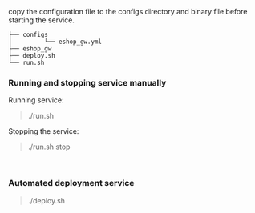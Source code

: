 
copy the configuration file to the configs directory and binary file before starting the service.

```
├── configs
│         └── eshop_gw.yml
├── eshop_gw
├── deploy.sh
└── run.sh
```

### Running and stopping service manually

Running service:

> ./run.sh

Stopping the service:

> ./run.sh stop

<br>

### Automated deployment service

> ./deploy.sh
